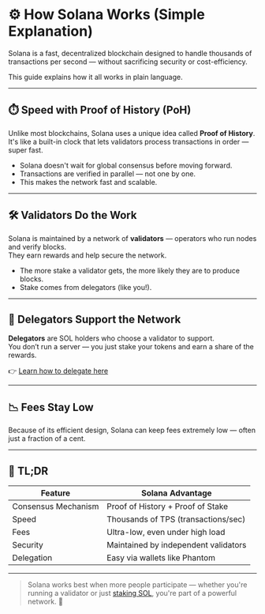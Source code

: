 # ⚙️ How Solana Works (Simple Explanation)

Solana is a fast, decentralized blockchain designed to handle thousands of transactions per second — without sacrificing security or cost-efficiency.

This guide explains how it all works in plain language.

---

## ⏱️ Speed with Proof of History (PoH)

Unlike most blockchains, Solana uses a unique idea called **Proof of History**.  
It's like a built-in clock that lets validators process transactions in order — super fast.

- Solana doesn't wait for global consensus before moving forward.
- Transactions are verified in parallel — not one by one.
- This makes the network fast and scalable.

---

## 🛠 Validators Do the Work

Solana is maintained by a network of **validators** — operators who run nodes and verify blocks.  
They earn rewards and help secure the network.

- The more stake a validator gets, the more likely they are to produce blocks.
- Stake comes from delegators (like you!).

---

## 🤝 Delegators Support the Network

**Delegators** are SOL holders who choose a validator to support.  
You don’t run a server — you just stake your tokens and earn a share of the rewards.

👉 [Learn how to delegate here](https://andrewinua.com/#delegate)

---

## 📉 Fees Stay Low

Because of its efficient design, Solana can keep fees extremely low — often just a fraction of a cent.

---

## 🧠 TL;DR

| Feature             | Solana Advantage                    |
|---------------------|-------------------------------------|
| Consensus Mechanism | Proof of History + Proof of Stake   |
| Speed               | Thousands of TPS (transactions/sec) |
| Fees                | Ultra-low, even under high load     |
| Security            | Maintained by independent validators |
| Delegation          | Easy via wallets like Phantom       |

---

> Solana works best when more people participate — whether you're running a validator or just [staking SOL](https://andrewinua.com/#delegate), you're part of a powerful network. 💪
